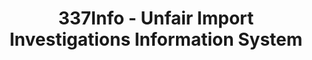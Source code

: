 ---
layout: default
bigquery: https://console.cloud.google.com/bigquery?p=patents-public-data&d=usitc_investigations&page=dataset&project=sheets-management-319211
citation: US International Trade Commission 337Info Unfair Import Investigations Information
  System
contributors: US International Trade Comission
cost: None
description: US International Trade Commission 337Info Unfair Import Investigations
  Information System contains data on investigations done under Section 337. Section
  337 declares the infringement of certain statutory intellectual property rights
  and other forms of unfair competition in import trade to be unlawful practices.
  Most Section 337 investigations involve allegations of patent or registered trademark
  infringement.
documentation: FAQ and tutorial available on the site
last_edit: 04/05/2022, 08:50:23
location: https://pubapps2.usitc.gov/337external/
maintained_by: US International Trade Comission
schema_fields:
- patentNumber
- trademarkNumbers
- cafcAppeals
- issueDateOtherNonFinal
- title
- aljAssigned
- copyrightNumbers
- teoReliefGranted
- actualStartDateEvidHear
- ouiiAttorney
- investigationTermDate
- teoIdDueDate
- teoIdIssueDate
- lastUpdated
- dateCreated
- respondent
- docketNo
- endDateMarkmanHearing
- finalIdOnViolationDue
- teoProceedingInvolved
- finalDetNoViolation
- markmanHearing
- invUnfairAct
- currentStatus
- actualEndDateEvidHear
- scheduledStartDateEvidHear
- ouiiParticipation
- publication_number
- currentActiveALJ
- investigationType
- id
- htsNumbers
- complainant
- finalIdOnViolationIssue
- dateComplaintFiled
- investigationNo
- targetDate
- internalRemand
- patentNumbers
- startDateMarkmanHearing
- dateOfPublicationFrNotice
- finalDetViolation
- reportingRequirements
- gcAttorney
- scheduledEndDateEvidHear
shortname: unfair_import_investigations
tags:
- import
- legal
- trade
timeframe: 2008-2021 (prior to 2008 downloadable as a JSON file)
title: 337Info - Unfair Import Investigations Information System
uuid: 2721f5ec-e599-4890-9265-9706719fc71e
---